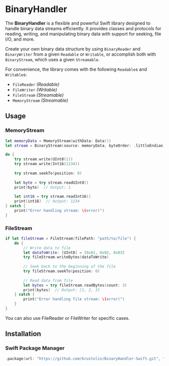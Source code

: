 # BinaryHandler

The **BinaryHandler** is a flexible and powerful Swift library designed to handle binary data streams efficiently. It provides classes and protocols for reading, writing, and manipulating binary data with support for seeking, file I/O, and more.

Create your own binary data structure by using `BinaryReader` and `BinaryWriter` from a given `Readable` or `Writable`, or accomplish both with `BinaryStream`, which uses a given `Streamable`.

For convenience, the library comes with the following `Readable`s and `Writable`s:

- `FileReader` _(Readable)_
- `FileWriter` _(Writable)_
- `FileStream` _(Streamable)_
- `MemoryStream` _(Streamable)_

## Usage

### MemoryStream

```swift
let memoryData = MemoryStream(withData: Data())
let stream = BinaryStream(source: memoryData, byteOrder: .littleEndian)

do {
    try stream.write(UInt8(1))
    try stream.write(Int16(1234))
    
    try stream.seekTo(position: 0)
    
    let byte = try stream.readUInt8()
    print(byte)  // Output: 1
    
    let int16 = try stream.readInt16()
    print(int16)  // Output: 1234
} catch {
    print("Error handling stream: \(error)")
}
```

### FileStream
```swift
if let fileStream = FileStream(filePath: "path/to/file") {
    do {
        // Write data to file
        let dataToWrite: [UInt8] = [0x01, 0x02, 0x03]
        try fileStream.writeBytes(dataToWrite)
        
        // Seek back to the beginning of the file
        try fileStream.seekTo(position: 0)
        
        // Read data from file
        let bytes = try fileStream.readBytes(count: 3)
        print(bytes)  // Output: [1, 2, 3]
    } catch {
        print("Error handling file stream: \(error)")
    }
}
```

You can also use FileReader or FileWriter for specific cases.

## Installation

### Swift Package Manager

```swift
.package(url: "https://github.com/brustolin/BinaryHandler-Swift.git", from: "2.0.0")
```
